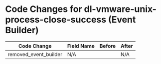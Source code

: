 # Code Changes for dl-vmware-unix-process-close-success (Event Builder)

| Code Change | Field Name | Before | After |
|-------------|------------|--------|-------|
| removed_event_builder | N/A |  | N/A |